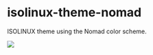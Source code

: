 # isolinux-theme-nomad
ISOLINUX theme using the Nomad color scheme.

![](https://i.imgur.com/WKJe7Qy.png)
